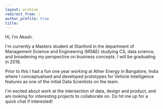 ```yaml
---
layout: archive
redirect_from: /
author_profile: true
title: 
---
```


<!-- <img src="/images/IDPhotoFull.jpg" class="user-image" alt="My Profile Photo">  -->
Hi, I'm Akash. 

I'm currently a Masters student at Stanford in the department of Management Science and Engineering (MS&E) studying CS, data science, and broadening my perspective on business concepts. I will be graduating in 2018. 

Prior to this I had a fun one year working at Ather Energy in Bangalore, India where I conceptualised and developed prototypes for Vehicle Intelligence features as one of the initial Data Scientists on the team.

I'm excited about work at the intersection of data, design and product, and am looking for interesting projects to collaborate on. Do hit me up for a quick chat if interested!

